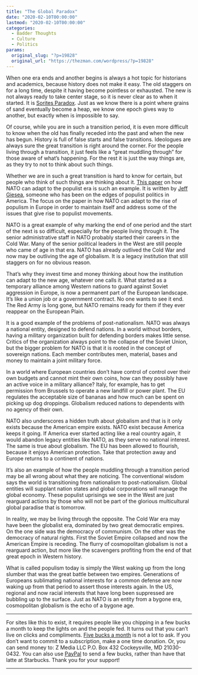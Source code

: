 ```yaml
---
title: "The Global Paradox"
date: "2020-02-10T00:00:00"
lastmod: "2020-02-10T00:00:00"
categories:
  - Badder Thoughts
  - Culture
  - Politics
params:
  original_slug: "?p=19828"
  original_url: "https://thezman.com/wordpress/?p=19828"
---
```


When one era ends and another begins is always a hot topic for
historians and academics, because history does not make it easy. The old
staggers on for a long time, despite it having become pointless or
exhausted. The new is not always ready to take center stage, so it is
never clear as to when it started. It is
<a href="https://en.wikipedia.org/wiki/Sorites_paradox"
rel="noopener noreferrer" target="_blank">Sorites Paradox</a>. Just as
we know there is a point where grains of sand eventually become a heap,
we know one epoch gives way to another, but exactly when is impossible
to say.

Of course, while you are in such a transition period, it is even more
difficult to know when the old has finally receded into the past and
when the new has begun. History is full of false starts and false
transitions. Ideologues are always sure the great transition is right
around the corner. For the people living through a transition, it just
feels like a “great muddling through” for those aware of what’s
happening. For the rest it is just the way things are, as they try to
not to think about such things.

Whether we are in such a great transition is hard to know for certain,
but people who think of such things are thinking about it. <a
href="https://f750b7b5-2078-4320-ae69-41c1a7dbac7d.filesusr.com/ugd/b3eb9d_0c22821bc98e4a2ab683746df10a4193.pdf"
rel="noopener noreferrer" target="_blank">This paper</a> on how NATO can
adapt to the populist era is such an example. It is written by
<a href="https://twitter.com/jeffgiesea" rel="noopener noreferrer"
target="_blank">Jeff Giesea</a>, someone who has been on the edges of
populist politics in America. The focus on the paper in how NATO can
adapt to the rise of populism in Europe in order to maintain itself and
address some of the issues that give rise to populist movements.

NATO is a great example of why marking the end of one period and the
start of the next is so difficult, especially for the people living
through it. The senior administrative staff in NATO probably started
their careers in the Cold War. Many of the senior political leaders in
the West are still people who came of age in that era. NATO has already
outlived the Cold War and now may be outliving the age of globalism. It
is a legacy institution that still staggers on for no obvious reason.

That’s why they invest time and money thinking about how the institution
can adapt to the new age, whatever one calls it. What started as a
temporary alliance among Western nations to guard against Soviet
aggression in Europe, is now a permanent part of the European landscape.
It’s like a union job or a government contract. No one wants to see it
end. The Red Army is long gone, but NATO remains ready for them if they
ever reappear on the European Plain.

It is a good example of the problems of post-nationalism. NATO was
always a national entity, designed to defend nations. In a world without
borders, having a military organization built for defending borders
makes little sense. Critics of the organization always point to the
collapse of the Soviet Union, but the bigger problem for NATO is that it
is rooted in the concept of sovereign nations. Each member contributes
men, material, bases and money to maintain a joint military force.

In a world where European countries don’t have control of control over
their own budgets and cannot mint their own coins, how can they possibly
have an active voice in a military alliance? Italy, for example, has to
get permission from Brussels to operate a new landfill or power plant.
The EU regulates the acceptable size of bananas and how much can be
spent on picking up dog droppings. Globalism reduced nations to
dependents with no agency of their own.

NATO also underscores a hidden truth about globalism and that is it only
exists because the American empire exists. NATO exist because America
keeps it going. If America ever started acting like a real country
again, it would abandon legacy entities like NATO, as they serve no
national interest. The same is true about globalism. The EU has been
allowed to flourish, because it enjoys American protection. Take that
protection away and Europe returns to a continent of nations.

It’s also an example of how the people muddling through a transition
period may be all wrong about what they are noticing. The conventional
wisdom says the world is transitioning from nationalism to
post-nationalism. Global entities will supplant nation states and global
corporations will manage the global economy. These populist uprisings we
see in the West are just rearguard actions by those who will not be part
of the glorious multicultural global paradise that is tomorrow.

In reality, we may be living through the opposite. The Cold War era may
have been the globalist era, dominated by two great democratic empires.
On the one side was the democracy of communism. On the other was the
democracy of natural rights. First the Soviet Empire collapsed and now
the American Empire is receding. The flurry of cosmopolitan globalism is
not a rearguard action, but more like the scavengers profiting from the
end of that great epoch in Western history.

What is called populism today is simply the West waking up from the long
slumber that was the great battle between two empires. Generations of
Europeans sublimating national interests for a common defense are now
waking up from that period to assert those interests again. In the US,
regional and now racial interests that have long been suppressed are
bubbling up to the surface. Just as NATO is an entity from a bygone era,
cosmopolitan globalism is the echo of a bygone age.

------------------------------------------------------------------------

For sites like this to exist, it requires people like you chipping in a
few bucks a month to keep the lights on and the people fed. It turns out
that you can’t live on clicks and compliments.
<a href="https://www.subscribestar.com/the-z-blog"
rel="noopener noreferrer" target="_blank">Five bucks a month</a> is not
a lot to ask. If you don’t want to commit to a subscription, make a one
time donation. Or, you can send money to: Z Media LLC P.O. Box 432
Cockeysville, MD 21030-0432. You can also use <a
href="https://www.paypal.com/cgi-bin/webscr?cmd=_s-xclick&amp;hosted_button_id=UDAS2Q8JYA6CN&amp;source=url"
rel="noopener noreferrer" target="_blank">PayPal</a> to send a few
bucks, rather than have that latte at Starbucks. Thank you for your
support!

------------------------------------------------------------------------
